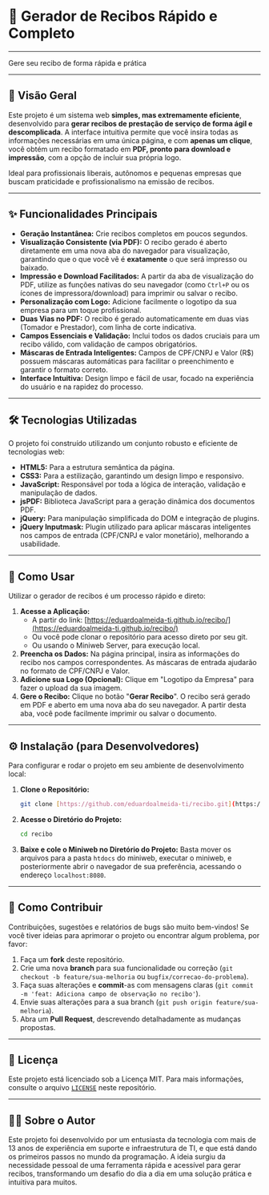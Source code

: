 # 🧾 Gerador de Recibos Rápido e Completo

---

Gere seu recibo de forma rápida e prática

---

## 🚀 Visão Geral

Este projeto é um sistema web **simples, mas extremamente eficiente**, desenvolvido para **gerar recibos de prestação de serviço de forma ágil e descomplicada**. A interface intuitiva permite que você insira todas as informações necessárias em uma única página, e com **apenas um clique**, você obtém um recibo formatado em **PDF, pronto para download e impressão**, com a opção de incluir sua própria logo.

Ideal para profissionais liberais, autônomos e pequenas empresas que buscam praticidade e profissionalismo na emissão de recibos.

---

## ✨ Funcionalidades Principais

* **Geração Instantânea:** Crie recibos completos em poucos segundos.
* **Visualização Consistente (via PDF):** O recibo gerado é aberto diretamente em uma nova aba do navegador para visualização, garantindo que o que você vê é **exatamente** o que será impresso ou baixado.
* **Impressão e Download Facilitados:** A partir da aba de visualização do PDF, utilize as funções nativas do seu navegador (como `Ctrl+P` ou os ícones de impressora/download) para imprimir ou salvar o recibo.
* **Personalização com Logo:** Adicione facilmente o logotipo da sua empresa para um toque profissional.
* **Duas Vias no PDF:** O recibo é gerado automaticamente em duas vias (Tomador e Prestador), com linha de corte indicativa.
* **Campos Essenciais e Validação:** Inclui todos os dados cruciais para um recibo válido, com validação de campos obrigatórios.
* **Máscaras de Entrada Inteligentes:** Campos de CPF/CNPJ e Valor (R$) possuem máscaras automáticas para facilitar o preenchimento e garantir o formato correto.
* **Interface Intuitiva:** Design limpo e fácil de usar, focado na experiência do usuário e na rapidez do processo.

---

## 🛠️ Tecnologias Utilizadas

O projeto foi construído utilizando um conjunto robusto e eficiente de tecnologias web:

* **HTML5:** Para a estrutura semântica da página.
* **CSS3:** Para a estilização, garantindo um design limpo e responsivo.
* **JavaScript:** Responsável por toda a lógica de interação, validação e manipulação de dados.
* **jsPDF:** Biblioteca JavaScript para a geração dinâmica dos documentos PDF.
* **jQuery:** Para manipulação simplificada do DOM e integração de plugins.
* **jQuery Inputmask:** Plugin utilizado para aplicar máscaras inteligentes nos campos de entrada (CPF/CNPJ e valor monetário), melhorando a usabilidade.

---

## 🚀 Como Usar

Utilizar o gerador de recibos é um processo rápido e direto:

1.  **Acesse a Aplicação:**
    * A partir do link: [https://eduardoalmeida-ti.github.io/recibo/](https://eduardoalmeida-ti.github.io/recibo/)
    * Ou você pode clonar o repositório para acesso direto por seu git.
    * Ou usando o Miniweb Server, para execução local.
2.  **Preencha os Dados:** Na página principal, insira as informações do recibo nos campos correspondentes. As máscaras de entrada ajudarão no formato de CPF/CNPJ e Valor.
3.  **Adicione sua Logo (Opcional):** Clique em "Logotipo da Empresa" para fazer o upload da sua imagem.
4.  **Gere o Recibo:** Clique no botão "**Gerar Recibo**". O recibo será gerado em PDF e aberto em uma nova aba do seu navegador. A partir desta aba, você pode facilmente imprimir ou salvar o documento.

---

## ⚙️ Instalação (para Desenvolvedores)

Para configurar e rodar o projeto em seu ambiente de desenvolvimento local:

1.  **Clone o Repositório:**
    ```bash
    git clone [https://github.com/eduardoalmeida-ti/recibo.git](https://github.com/eduardoalmeida-ti/recibo.git)
    ```
2.  **Acesse o Diretório do Projeto:**
    ```bash
    cd recibo
    ```
3.  **Baixe e cole o Miniweb no Diretório do Projeto:** Basta mover os arquivos para a pasta `htdocs` do miniweb, executar o miniweb, e posteriormente abrir o navegador de sua preferência, acessando o endereço `localhost:8080`.

---

## 🤝 Como Contribuir

Contribuições, sugestões e relatórios de bugs são muito bem-vindos! Se você tiver ideias para aprimorar o projeto ou encontrar algum problema, por favor:

1.  Faça um **fork** deste repositório.
2.  Crie uma nova **branch** para sua funcionalidade ou correção (`git checkout -b feature/sua-melhoria` ou `bugfix/correcao-do-problema`).
3.  Faça suas alterações e **commit**-as com mensagens claras (`git commit -m 'feat: Adiciona campo de observação no recibo'`).
4.  Envie suas alterações para a sua branch (`git push origin feature/sua-melhoria`).
5.  Abra um **Pull Request**, descrevendo detalhadamente as mudanças propostas.

---

## 📄 Licença

Este projeto está licenciado sob a Licença MIT. Para mais informações, consulte o arquivo [`LICENSE`](./LICENSE) neste repositório.

---

## 👨‍💻 Sobre o Autor

Este projeto foi desenvolvido por um entusiasta da tecnologia com mais de 13 anos de experiência em suporte e infraestrutura de TI, e que está dando os primeiros passos no mundo da programação. A ideia surgiu da necessidade pessoal de uma ferramenta rápida e acessível para gerar recibos, transformando um desafio do dia a dia em uma solução prática e intuitiva para muitos.